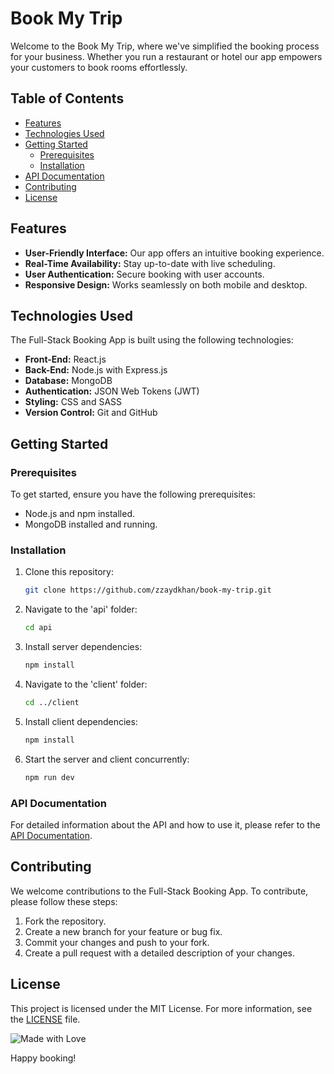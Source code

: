 # Book My Trip

Welcome to the Book My Trip, where we've simplified the booking process for your business. Whether you run a restaurant or hotel our app empowers your customers to book rooms effortlessly.



## Table of Contents

- [Features](#features)
- [Technologies Used](#technologies-used)
- [Getting Started](#getting-started)
  - [Prerequisites](#prerequisites)
  - [Installation](#installation)
- [API Documentation](#api-documentation)
- [Contributing](#contributing)
- [License](#license)

## Features

- **User-Friendly Interface:** Our app offers an intuitive booking experience.
- **Real-Time Availability:** Stay up-to-date with live scheduling.
- **User Authentication:** Secure booking with user accounts.
- **Responsive Design:** Works seamlessly on both mobile and desktop.

## Technologies Used

The Full-Stack Booking App is built using the following technologies:

- **Front-End:** React.js
- **Back-End:** Node.js with Express.js
- **Database:** MongoDB
- **Authentication:** JSON Web Tokens (JWT)
- **Styling:** CSS and SASS
- **Version Control:** Git and GitHub

## Getting Started

### Prerequisites

To get started, ensure you have the following prerequisites:

- Node.js and npm installed.
- MongoDB installed and running.

### Installation

1. Clone this repository:

   ```bash
   git clone https://github.com/zzaydkhan/book-my-trip.git
   ```

2. Navigate to the 'api' folder:

   ```bash
   cd api
   ```

3. Install server dependencies:

   ```bash
   npm install
   ```

4. Navigate to the 'client' folder:

   ```bash
   cd ../client
   ```

5. Install client dependencies:

   ```bash
   npm install
   ```

6. Start the server and client concurrently:

   ```bash
   npm run dev
   ```

### API Documentation

For detailed information about the API and how to use it, please refer to the [API Documentation](/api/README.md).

## Contributing

We welcome contributions to the Full-Stack Booking App. To contribute, please follow these steps:

1. Fork the repository.
2. Create a new branch for your feature or bug fix.
3. Commit your changes and push to your fork.
4. Create a pull request with a detailed description of your changes.

## License

This project is licensed under the MIT License. For more information, see the [LICENSE](/LICENSE) file.


![Made with Love](https://img.shields.io/badge/Made%20with-%E2%9D%A4-red)

Happy booking!
